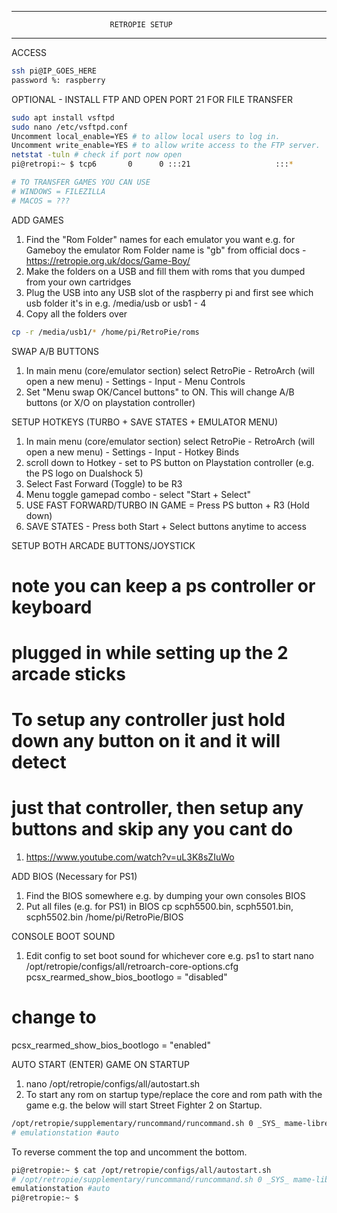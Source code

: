 ___________________________________________________________________________

                          RETROPIE SETUP
___________________________________________________________________________

ACCESS
```bash
ssh pi@IP_GOES_HERE
password %: raspberry
```

OPTIONAL - INSTALL FTP AND OPEN PORT 21 FOR FILE TRANSFER
```bash
sudo apt install vsftpd
sudo nano /etc/vsftpd.conf
Uncomment local_enable=YES # to allow local users to log in.
Uncomment write_enable=YES # to allow write access to the FTP server.
netstat -tuln # check if port now open
pi@retropi:~ $ tcp6       0      0 :::21                   :::*                    LISTEN 

# TO TRANSFER GAMES YOU CAN USE 
# WINDOWS = FILEZILLA
# MACOS = ???
```

ADD GAMES
1. Find the "Rom Folder" names for each emulator you want e.g. for Gameboy
the emulator Rom Folder name is "gb" from official docs - https://retropie.org.uk/docs/Game-Boy/ 
2. Make the folders on a USB and fill them with roms that you dumped from your own cartridges
3. Plug the USB into any USB slot of the raspberry pi and first see which usb folder it's in
e.g. /media/usb or usb1 - 4
4. Copy all the folders over
```bash
cp -r /media/usb1/* /home/pi/RetroPie/roms 
```

SWAP A/B BUTTONS
1. In main menu (core/emulator section) select RetroPie - RetroArch (will open a new menu) -
Settings - Input - Menu Controls
2. Set "Menu swap OK/Cancel buttons" to ON. This will change A/B buttons (or X/O on playstation controller)


SETUP HOTKEYS (TURBO + SAVE STATES + EMULATOR MENU)
1. In main menu (core/emulator section) select RetroPie - RetroArch (will open a new menu) -
Settings - Input - Hotkey Binds
2. scroll down to Hotkey - set to PS button on Playstation controller 
(e.g. the PS logo on Dualshock 5)
3. Select Fast Forward (Toggle) to be R3
4. Menu toggle gamepad combo - select "Start + Select"
5. USE FAST FORWARD/TURBO IN GAME = Press PS button + R3 (Hold down)
6. SAVE STATES - Press both Start + Select buttons anytime to access


SETUP BOTH ARCADE BUTTONS/JOYSTICK
# note you can keep a ps controller or keyboard 
# plugged in while setting up the 2 arcade sticks
# To setup any controller just hold down any button on it and it will detect
# just that controller, then setup any buttons and skip any you cant do
1. https://www.youtube.com/watch?v=uL3K8sZIuWo


ADD BIOS
(Necessary for PS1)
1. Find the BIOS somewhere e.g. by dumping your own consoles BIOS
1. Put all files (e.g. for PS1) in BIOS
cp scph5500.bin, scph5501.bin, scph5502.bin /home/pi/RetroPie/BIOS


CONSOLE BOOT SOUND
1. Edit config to set boot sound for whichever core e.g. ps1 to start
nano /opt/retropie/configs/all/retroarch-core-options.cfg
pcsx_rearmed_show_bios_bootlogo = "disabled"
# change to
pcsx_rearmed_show_bios_bootlogo = "enabled"


AUTO START (ENTER) GAME ON STARTUP

1. nano /opt/retropie/configs/all/autostart.sh
2. To start any rom on startup type/replace the core and rom path with the game 
e.g. the below will start Street Fighter 2 on Startup.
```bash
/opt/retropie/supplementary/runcommand/runcommand.sh 0 _SYS_ mame-libretro ~/RetroPie/roms/mame-libretro/sf2ce.zip &&$
# emulationstation #auto
```
To reverse comment the top and uncomment the bottom.
```bash
pi@retropie:~ $ cat /opt/retropie/configs/all/autostart.sh
# /opt/retropie/supplementary/runcommand/runcommand.sh 0 _SYS_ mame-libretro ~/RetroPie/roms/mame-libretro/sf2ce.zip && emulationstation
emulationstation #auto
pi@retropie:~ $
```
